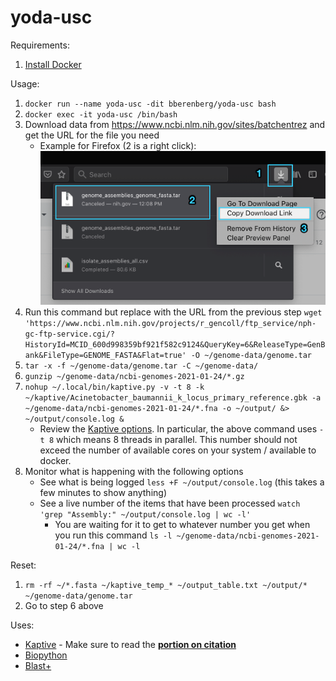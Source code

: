 # yoda-usc

Requirements:
1. [Install Docker](https://docs.docker.com/get-docker/)

Usage:
1. `docker run --name yoda-usc -dit bberenberg/yoda-usc bash`
2. `docker exec -it yoda-usc /bin/bash`
2. Download data from https://www.ncbi.nlm.nih.gov/sites/batchentrez and get the URL for the file you need
   * Example for Firefox (2 is a right click): 
    ![Firefox Download Steps](Firefox_Download_Steps.png)
3. Run this command but replace with the URL from the previous step `wget 'https://www.ncbi.nlm.nih.gov/projects/r_gencoll/ftp_service/nph-gc-ftp-service.cgi/?HistoryId=MCID_600d998359bf921f582c9124&QueryKey=6&ReleaseType=GenBank&FileType=GENOME_FASTA&Flat=true' -O ~/genome-data/genome.tar`
4. `tar -x -f ~/genome-data/genome.tar -C ~/genome-data/`
5. `gunzip ~/genome-data/ncbi-genomes-2021-01-24/*.gz`
6. `nohup ~/.local/bin/kaptive.py -v -t 8 -k ~/kaptive/Acinetobacter_baumannii_k_locus_primary_reference.gbk -a ~/genome-data/ncbi-genomes-2021-01-24/*.fna -o ~/output/ &> ~/output/console.log &`
   * Review the [Kaptive options](https://github.com/katholt/Kaptive). In particular, the above command uses `-t 8` which means 8 threads in parallel. This number should not exceed the number of available cores on your system / available to docker.
7. Monitor what is happening with the following options
    * See what is being logged `less +F ~/output/console.log` (this takes a few minutes to show anything)
    * See a live number of the items that have been processed `watch 'grep "Assembly:" ~/output/console.log | wc -l'`
       * You are waiting for it to get to whatever number you get when you run this command `ls -l ~/genome-data/ncbi-genomes-2021-01-24/*.fna | wc -l `

Reset:
1. `rm -rf ~/*.fasta ~/kaptive_temp_* ~/output_table.txt ~/output/* ~/genome-data/genome.tar`
2. Go to step 6 above

Uses: 
- [Kaptive](https://github.com/katholt/Kaptive) - Make sure to read the **[portion on citation](https://github.com/katholt/Kaptive#citation)**
- [Biopython](https://github.com/biopython/biopython)
- [Blast+](https://blast.ncbi.nlm.nih.gov/Blast.cgi?CMD=Web&PAGE_TYPE=BlastDocs&DOC_TYPE=Download)

